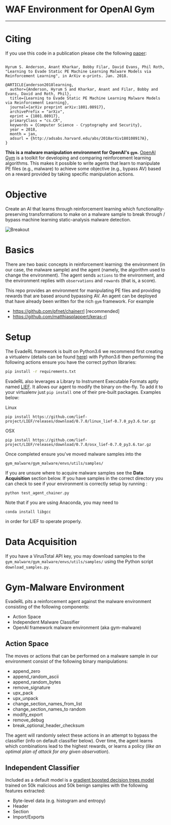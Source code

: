 # WAF Environment for OpenAI Gym
**************************
Citing
======

If you use this code in a publication please cite the following [paper](https://arxiv.org/abs/1801.08917):

```

Hyrum S. Anderson, Anant Kharkar, Bobby Filar, David Evans, Phil Roth, "Learning to Evade Static PE Machine Learning Malware Models via Reinforcement Learning", in ArXiv e-prints. Jan. 2018.

@ARTICLE{anderson2018learning,
  author={Anderson, Hyrum S and Kharkar, Anant and Filar, Bobby and Evans, David and Roth, Phil},
  title={Learning to Evade Static PE Machine Learning Malware Models via Reinforcement Learning},
  journal={arXiv preprint arXiv:1801.08917},
  archivePrefix = "arXiv",
  eprint = {1801.08917},
  primaryClass = "cs.CR",
  keywords = {Computer Science - Cryptography and Security},
  year = 2018,
  month = jan,
  adsurl = {http://adsabs.harvard.edu/abs/2018arXiv180108917A},
}
```


**This is a malware manipulation environment for OpenAI's ``gym``.** 
[OpenAI Gym](https://gym.openai.com/) is a toolkit for developing and comparing reinforcement 
learning algorithms. This makes it possible to write agents that learn 
to manipulate PE files (e.g., malware) to achieve some objective 
(e.g., bypass AV) based on a reward provided by taking specific manipulation
actions.

Objective
======
Create an AI that learns through reinforcement learning which functionality-preserving transformations to make on a malware sample to break through / bypass machine learning static-analysis malware detection.

![Breakout](https://github.com/matthiasplappert/keras-rl/raw/master/assets/breakout.gif?raw=true
"Breakout")

Basics
======

There are two basic concepts in reinforcement learning: the environment (in our case, the malware sample) and the agent (namely, the algorithm used to change the environment). The agent sends `actions` to the environment, and the environment replies with `observations` and `rewards` (that is, a score).

This repo provides an environment for manipulating PE files and providing rewards that are based around bypassing AV.  An agent can be deployed that have already been written for the rich ``gym`` framework.  For example

* https://github.com/pfnet/chainerrl [recommended]
* https://github.com/matthiasplappert/keras-rl
 
Setup
=====
The EvadeRL framework is built on Python3.6 we recommend first creating a virtualenv (details can be found [here]) with Python3.6 then performing the following actions ensure you have the correct python libraries:

[here]: https://docs.python.org/3/tutorial/venv.html
```sh
pip install -r requirements.txt
```

EvadeRL also leverages a Library to Instrument Executable Formats aptly named [LIEF]. It allows our agent to modify the binary on-the-fly. To add it to your virtualenv just ```pip install``` one of their pre-built packages. Examples below:

[LIEF]: https://github.com/lief-project/LIEF

Linux
```
pip install https://github.com/lief-project/LIEF/releases/download/0.7.0/linux_lief-0.7.0_py3.6.tar.gz
```

OSX
```
pip install https://github.com/lief-project/LIEF/releases/download/0.7.0/osx_lief-0.7.0_py3.6.tar.gz
```

Once completed ensure you've moved malware samples into the 
```
gym_malware/gym_malware/envs/utils/samples/
```

If you are unsure where to acquire malware samples see the **Data Acquisition** section below. If you have samples in the correct directory you can check to see if your environment is correctly setup by running :

```
python test_agent_chainer.py
```

Note that if you are using Anaconda, you may need to
```
conda install libgcc
```
in order for LIEF to operate properly.

Data Acquisition
=====
If you have a VirusTotal API key, you may download samples to the `gym_malware/gym_malware/envs/utils/samples/` using the Python script `download_samples.py`.

Gym-Malware Environment
====
EvadeRL pits a reinforcement agent against the malware environment consisting of the following components:

* Action Space
* Independent Malware Classifier
* OpenAI framework malware environment (aka gym-malware)
 
Action Space
----
The moves or actions that can be performed on a malware sample in our environment consist of the following binary manipulations:
* append_zero
* append_random_ascii
* append_random_bytes
* remove_signature
* upx_pack
* upx_unpack
* change_section_names_from_list
* change_section_names_to random
* modify_export
* remove_debug
* break_optional_header_checksum

The agent will randomly select these actions in an attempt to bypass the classifier (info on default classifier below). Over time, the agent learns which combinations lead to the highest rewards, or learns a policy (*like an optimal plan of attack for any given observation*).

Independent Classifier
----
Included as a default model is a [gradient boosted decision trees model] trained on 50k malicious and 50k benign samples with the following features extracted:
* Byte-level data (e.g. histogram and entropy)
* Header
* Section
* Import/Exports


[gradient boosted decision trees model]: http://scikit-learn.org/stable/modules/generated/sklearn.ensemble.GradientBoostingClassifier.html


